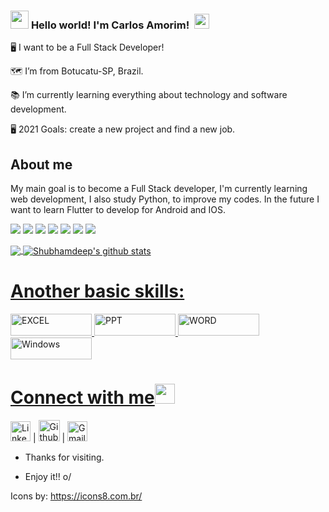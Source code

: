 ### <img src="https://github.com/TheDudeThatCode/TheDudeThatCode/blob/master/Assets/Hi.gif" width="29px"> **Hello world! I'm Carlos Amorim!** &nbsp;<img src="https://github.com/TheDudeThatCode/TheDudeThatCode/blob/master/Assets/Earth.gif" width="24px">


🖥️ I want to be a Full Stack Developer!

🗺️ I’m from Botucatu-SP, Brazil. 

📚 I’m currently learning everything about technology and software development.

🖥️ 2021 Goals: create a new project and find a new job.

 
## About me

My main goal is to become a Full Stack developer, I'm currently learning web development, I also study Python, to improve my codes.
In the future I want to learn Flutter to develop for Android and IOS.

<img src="https://img.icons8.com/color/48/000000/react-native.png"/> <img src="https://img.icons8.com/color/48/000000/html-5--v1.png"/> <img src="https://img.icons8.com/color/48/000000/css3.png"/> <img src="https://img.icons8.com/color/48/000000/javascript--v1.png"/> <img src="https://img.icons8.com/color/48/000000/bootstrap.png"/> <img src="https://img.icons8.com/color/48/000000/python--v1.png"/> <img src="https://img.icons8.com/color/48/000000/selenium-test-automation.png"/>
 

<a href="https://github.com/CarlosAmorim94">
  <img align="center" src="https://github-readme-stats.vercel.app/api/top-langs/?username=CarlosAmorim94" />
</a>
<a href="https://github.com/CarlosAmorim94">
 <img align="center" src="https://github-readme-stats.vercel.app/api?username=CarlosAmorim94&show_icons=true&line_height=27" alt="Shubhamdeep's github stats"/>
 
 # Another basic skills:

<img src="https://img.shields.io/badge/Microsoft_Excel-217346?style=for-the-badge&logo=microsoft-excel&logoColor=white" alt="EXCEL" width="130" height="35"> <img src="https://img.shields.io/badge/Microsoft_PowerPoint-B7472A?style=for-the-badge&logo=microsoft-powerpoint&logoColor=white" alt="PPT" width="130" height="35"> <img src="https://img.shields.io/badge/Microsoft_Word-2B579A?style=for-the-badge&logo=microsoft-word&logoColor=white" alt="WORD" width="130" height="35"> <img src="https://img.shields.io/badge/Windows-0078D6?style=for-the-badge&logo=windows&logoColor=whitee" alt="Windows" width="130" height="35">

# Connect with me<img src="https://github.com/TheDudeThatCode/TheDudeThatCode/blob/master/Assets/Handshake.gif" height="32px">


[<img src="https://github.com/TheDudeThatCode/TheDudeThatCode/blob/master/Assets/Linkedin.svg" alt="Linkedin Logo" width="32">](https://www.linkedin.com/in/carlos-amorim-9a9a8aa2) | [<img src="https://cdn.svgporn.com/logos/github-icon.svg" alt="Github logo" width="34">](https://github.com/CarlosAmorim94) | [<img src="https://github.com/TheDudeThatCode/TheDudeThatCode/blob/master/Assets/Gmail.svg" alt="Gmail logo" height="32">](mailto:carlos.av.amorim@gmail.com)


- Thanks for visiting.

- Enjoy it!! o/
 
 Icons by: https://icons8.com.br/
